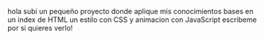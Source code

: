 hola subi un pequeño proyecto donde aplique mis conocimientos bases en un index de HTML un estilo con CSS y animacion con JavaScript escribeme por si quieres verlo! 

